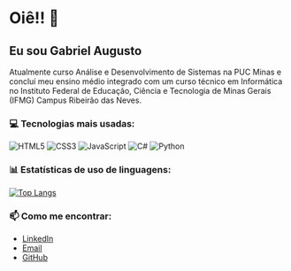 # Oiê!! 👋

## Eu sou Gabriel Augusto

Atualmente curso Análise e Desenvolvimento de Sistemas na PUC Minas e concluí meu ensino médio integrado com um curso técnico em Informática no Instituto Federal de Educação, Ciência e Tecnologia de Minas Gerais (IFMG) Campus Ribeirão das Neves.

### 💻 Tecnologias mais usadas:

![HTML5](https://img.shields.io/badge/-HTML5-E34F26?style=flat-square&logo=html5&logoColor=white)
![CSS3](https://img.shields.io/badge/-CSS3-1572B6?style=flat-square&logo=css3&logoColor=white)
![JavaScript](https://img.shields.io/badge/-JavaScript-EDD62E?style=flat-square&logo=javascript&logoColor=black)
![C#](https://img.shields.io/badge/-C%23-68217A?style=flat-square&logo=c-sharp&logoColor=white)
![Python](https://img.shields.io/badge/-Python-3776AB?style=flat-square&logo=python&logoColor=white)

### 📊 Estatísticas de uso de linguagens:

<!-- ![Anurag's GitHub stats](https://github-readme-stats.vercel.app/api?username=bielaugusto&show_icons=true&theme=radical)-->
[![Top Langs](https://github-readme-stats.vercel.app/api/top-langs/?username=bielaugusto&layout=compact&theme=radical)](https://github.com/anuraghazra/github-readme-stats)


### 📫 Como me encontrar:

* [LinkedIn](linkedin.com/in/gabriel-augusto-vidal)
* [Email](mailto:gabriel.lanavidal@gmail.com)
* [GitHub](https://github.com/bielaugusto)
<!-- ![Snake animation](https://github.com/bielaugusto/bielaugusto/blob/output/github-contribution-grid-snake.svg) -->


<!---
BIelzera86/BIelzera86 is a ✨ special ✨ repository because its `README.md` (this file) appears on your GitHub profile.
You can click the Preview link to take a look at your changes.
--->
